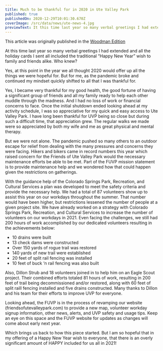 ```yaml
---
title: Much to be thankful for in 2020 in Ute Valley Park
published: true
publishedOn: 2020-12-29T10:01:30.670Z
coverImage: /src/data/news/ute-news-4.jpg
previewText: It this time last year so many verbal greetings I had extended and all the holiday cards I sent all included the traditional “Happy New Year” wish to family and friends alike. Who knew?
---
```


This article was originally published in the [Woodman Edition](https://gazette.com/woodmenedition/much-to-be-thankful-for-in-2020-in-ute-valley-park-park-place/article_051821a6-4552-11eb-b956-836d79f36108.html)

At this time last year so many verbal greetings I had extended and all the holiday cards I sent all included the traditional “Happy New Year” wish to family and friends alike. Who knew?

Yes, at this point in the year we all thought 2020 would offer up all the things we were hopeful for. But for me, as the pandemic broke and continued my mindset quickly shifted to all that I was thankful for.

Yes, I became very thankful for my good health, the good fortune of having a significant group of friends and all my family ready to help each other muddle through the madness. And I had no loss of work or financial concerns to face. Once the initial shutdown ended looking ahead at my activity schedule, I was so appreciative for my quick and easy access to Ute Valley Park. I have long been thankful for UVP being so close but during such a difficult time, that appreciation grew. The regular walks we made were so appreciated by both my wife and me as great physical and mental therapy.

But we were not alone. The pandemic pushed so many others to an outdoor escape for relief from dealing with the many pressures and concerns they were facing. Hikers and bikers came in record numbers this year which raised concern for the Friends of Ute Valley Park would the necessary maintenance efforts be able to be met. Part of the FUVP mission statement is to provide maintenance help and we wondered how that could happen given the restrictions on gatherings.

With the guidance help of the Colorado Springs Park, Recreation, and Cultural Services a plan was developed to meet the safety criteria and provide the necessary help. We had a total of 87 volunteers show up to assist this year on our workdays throughout the summer. That number would have been higher, but restrictions lessened the number of people at a given project site. We have already worked on a strategy with Colorado Springs Park, Recreation, and Cultural Services to increase the number of volunteers on our workdays in 2021. Even facing the challenges, we still had 200 hours of work accomplished by our dedicated volunteers resulting in the achievements below:

- 10 drains were built
- 13 check dams were constructed
- Over 150 yards of rogue trail was restored
- 140 yards of new trail were established
- 20 feet of split rail fencing was installed
- 10 feet of buck ‘n rail fencing was also built

Also, Dillon Strub and 18 volunteers joined in to help him on an Eagle Scout project. Their combined efforts totaled 81 hours of work, resulting in 200 feet of trail being decommissioned and/or restored, along with 60 feet of split raill fencing installed and five drains constructed. Many thanks to Dillon and his team for their efforts to improve UVP for everyone.

Looking ahead, the FUVP is in the process of revamping our website (friendsofutevalleypark.com) to provide a new map, volunteer workday signup information, other news, alerts, and UVP safety and usage tips. Keep an eye on this space and the FUVP website for updates as changes will come about early next year.

Which brings us back to how this piece started. But I am so hopeful that in my offering of a Happy New Year wish to everyone, that there is an overly significant amount of HAPPY included for us all in 2021!
